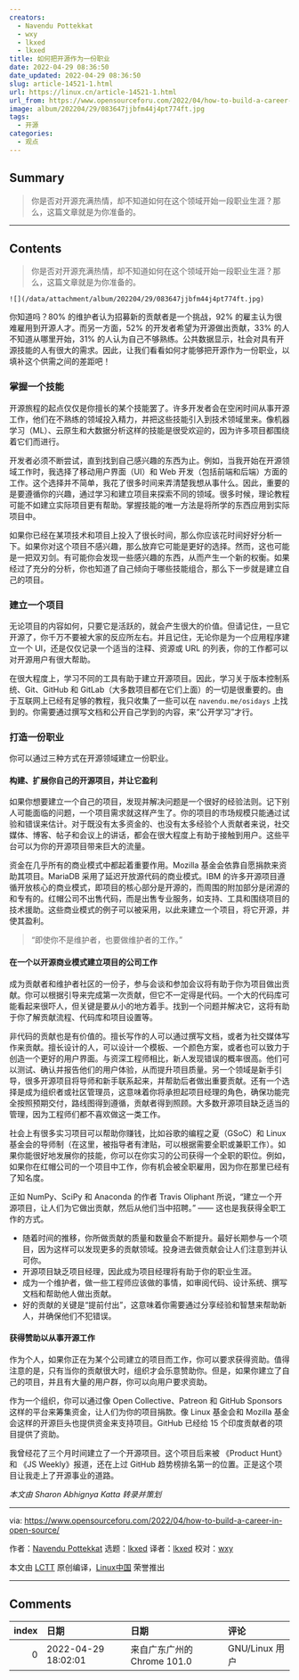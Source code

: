 ```yaml
---
creators:
  - Navendu Pottekkat
  - wxy
  - lkxed
  - lkxed
title: 如何把开源作为一份职业
date: 2022-04-29 08:36:50
date_updated: 2022-04-29 08:36:50
slug: article-14521-1.html
url: https://linux.cn/article-14521-1.html
url_from: https://www.opensourceforu.com/2022/04/how-to-build-a-career-in-open-source/
image: album/202204/29/083647jjbfm44j4pt774ft.jpg
tags:
  - 开源
categories:
  - 观点
---
```


## Summary

> 你是否对开源充满热情，却不知道如何在这个领域开始一段职业生涯？那么，这篇文章就是为你准备的。

***

<!-- more -->

## Contents

> 
> 你是否对开源充满热情，却不知道如何在这个领域开始一段职业生涯？那么，这篇文章就是为你准备的。
> 
> 
> 

`![](/data/attachment/album/202204/29/083647jjbfm44j4pt774ft.jpg)`

你知道吗？80% 的维护者认为招募新的贡献者是一个挑战，92% 的雇主认为很难雇用到开源人才。而另一方面，52% 的开发者希望为开源做出贡献，33% 的人不知道从哪里开始，31% 的人认为自己不够熟练。公共数据显示，社会对具有开源技能的人有很大的需求。因此，让我们看看如何才能够把开源作为一份职业，以填补这个供需之间的差距吧！

### 掌握一个技能

开源旅程的起点仅仅是你擅长的某个技能罢了。许多开发者会在空闲时间从事开源工作，他们在不熟练的领域投入精力，并把这些技能引入到技术领域里来。像机器学习（ML）、云原生和大数据分析这样的技能是很受欢迎的，因为许多项目都围绕着它们而进行。

开发者必须不断尝试，直到找到自己感兴趣的东西为止。例如，当我开始在开源领域工作时，我选择了移动用户界面（UI）和 Web 开发（包括前端和后端）方面的工作。这个选择并不简单，我花了很多时间来弄清楚我想从事什么。因此，重要的是要遵循你的兴趣，通过学习和建立项目来探索不同的领域。很多时候，理论教程可能不如建立实际项目更有帮助。掌握技能的唯一方法是将所学的东西应用到实际项目中。

如果你已经在某项技术和项目上投入了很长时间，那么你应该花时间好好分析一下。如果你对这个项目不感兴趣，那么放弃它可能是更好的选择。然而，这也可能是一把双刃剑。有可能你会发现一些感兴趣的东西，从而产生一个新的权衡。如果经过了充分的分析，你也知道了自己倾向于哪些技能组合，那么下一步就是建立自己的项目。

### 建立一个项目

无论项目的内容如何，只要它是活跃的，就会产生很大的价值。但请记住，一旦它开源了，你千万不要被大家的反应所左右。并且记住，无论你是为一个应用程序建立一个 UI，还是仅仅记录一个适当的注释、资源或 URL 的列表，你的工作都可以对开源用户有很大帮助。

在很大程度上，学习不同的工具有助于建立开源项目。因此，学习关于版本控制系统、Git、GitHub 和 GitLab（大多数项目都在它们上面）的一切是很重要的。由于互联网上已经有足够的教程，我只收集了一些可以在 `navendu.me/osidays` 上找到的。你需要通过撰写文档和公开自己学到的内容，来“公开学习”才行。

### 打造一份职业

你可以通过三种方式在开源领域建立一份职业。

#### 构建、扩展你自己的开源项目，并让它盈利

如果你想要建立一个自己的项目，发现并解决问题是一个很好的经验法则。记下别人可能面临的问题，一个项目需求就这样产生了。你的项目的市场规模只能通过试验和错误来估计。对于既没有太多资金的、也没有太多经验个人贡献者来说，社交媒体、博客、帖子和会议上的讲话，都会在很大程度上有助于接触到用户。这些平台可以为你的开源项目带来巨大的流量。

资金在几乎所有的商业模式中都起着重要作用。Mozilla 基金会依靠自愿捐款来资助其项目。MariaDB 采用了延迟开放源代码的商业模式。IBM 的许多开源项目遵循开放核心的商业模式，即项目的核心部分是开源的，而周围的附加部分是闭源的和专有的。红帽公司不出售代码，而是出售专业服务，如支持、工具和围绕项目的技术援助。这些商业模式的例子可以被采用，以此来建立一个项目，将它开源，并使其盈利。

> 
> “即使你不是维护者，也要做维护者的工作。”
> 
> 
> 

#### 在一个以开源商业模式建立项目的公司工作

成为贡献者和维护者社区的一份子，参与会谈和参加会议将有助于你为项目做出贡献。你可以根据引导来完成第一次贡献，但它不一定得是代码。一个大的代码库可能看起来很吓人，但关键是要从小的地方着手。找到一个问题并解决它，这将有助于你了解贡献流程、代码库和项目设置等。

非代码的贡献也是有价值的。擅长写作的人可以通过撰写文档，或者为社交媒体写作来贡献。擅长设计的人，可以设计一个模板、一个颜色方案，或者也可以致力于创造一个更好的用户界面。与资深工程师相比，新人发现错误的概率很高。他们可以测试、确认并报告他们的用户体验，从而提升项目质量。另一个领域是新手引导，很多开源项目将导师和新手联系起来，并帮助后者做出重要贡献。还有一个选择是成为组织者或社区管理员，这意味着你将承担起项目经理的角色，确保功能完全按照预期交付，路线图得到遵循，贡献者得到照顾。大多数开源项目缺乏适当的管理，因为工程师们都不喜欢做这一类工作。

社会上有很多实习项目可以帮助你赚钱，比如谷歌的编程之夏（GSoC）和 Linux 基金会的导师制（在这里，被指导者有津贴，可以根据需要全职或兼职工作）。如果你能很好地发展你的技能，你可以在你实习的公司获得一个全职的职位。例如，如果你在红帽公司的一个项目中工作，你有机会被全职雇用，因为你在那里已经有了知名度。

正如 NumPy、SciPy 和 Anaconda 的作者 Travis Oliphant 所说，“建立一个开源项目，让人们为它做出贡献，然后从他们当中招聘。” —— 这也是我获得全职工作的方式。

* 随着时间的推移，你所做贡献的质量和数量会不断提升。最好长期参与一个项目，因为这样可以发现更多的贡献领域。投身进去做贡献会让人们注意到并认可你。
* 开源项目缺乏项目经理，因此成为项目经理将有助于你的职业生涯。
* 成为一个维护者，做一些工程师应该做的事情，如审阅代码、设计系统、撰写文档和帮助他人做出贡献。
* 好的贡献的关键是“提前付出”，这意味着你需要通过分享经验和智慧来帮助新人，并确保他们不犯错误。

#### 获得赞助以从事开源工作

作为个人，如果你正在为某个公司建立的项目而工作，你可以要求获得资助。值得注意的是，只有当你的贡献很大时，组织才会乐意赞助你。但是，如果你建立了自己的项目，并且有大量的用户群，你可以向用户要求资助。

作为一个组织，你可以通过像 Open Collective、Patreon 和 GitHub Sponsors 这样的平台来筹集资金，让人们为你的项目捐款。像 Linux 基金会和 Mozilla 基金会这样的开源巨头也提供资金来支持项目。GitHub 已经给 15 个印度贡献者的项目提供了资助。

我曾经花了三个月时间建立了一个开源项目。这个项目后来被 《Product Hunt》 和 《JS Weekly》报道，还在上过 GitHub 趋势榜排名第一的位置。正是这个项目让我走上了开源事业的道路。

*本文由 Sharon Abhignya Katta 转录并策划*

---

via: <https://www.opensourceforu.com/2022/04/how-to-build-a-career-in-open-source/>

作者：[Navendu Pottekkat](https://www.opensourceforu.com/author/navendu-pottekkat/) 选题：[lkxed](https://github.com/lkxed) 译者：[lkxed](https://github.com/lkxed) 校对：[wxy](https://github.com/wxy)

本文由 [LCTT](https://github.com/LCTT/TranslateProject) 原创编译，[Linux中国](https://linux.cn/) 荣誉推出

***

## Comments

|   index | 日期                | 日期                                       | 评论            |
|--------:|:--------------------|:-------------------------------------------|:----------------|
|       0 | 2022-04-29 18:02:01 | 来自广东广州的 Chrome 101.0|GNU/Linux 用户 | 996情况下很难啊 |
